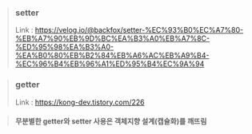 > ### setter
>
> Link : https://velog.io/@backfox/setter-%EC%93%B0%EC%A7%80-%EB%A7%90%EB%9D%BC%EA%B3%A0%EB%A7%8C-%ED%95%98%EA%B3%A0-%EA%B0%80%EB%B2%84%EB%A6%AC%EB%A9%B4-%EC%96%B4%EB%96%A1%ED%95%B4%EC%9A%94

> ### getter
> Link : https://kong-dev.tistory.com/226

> #### 무분별한 getter와 setter 사용은 객체지향 설계(캡슐화)를 깨뜨림
